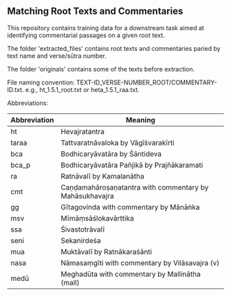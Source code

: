 ## Matching Root Texts and Commentaries

This repository contains training data for a downstream task aimed at identifying commentarial passages on a given root text.

The folder 'extracted_files' contains root texts and commentaries paried by text name and verse/sūtra number.

The folder 'originals' contains some of the texts before extraction.

File naming convention: TEXT-ID_VERSE-NUMBER_ROOT/COMMENTARY-ID.txt. e.g., ht_1.5.1_root.txt or heta_1.5.1_raa.txt.

Abbreviations:

| Abbreviation | Meaning |
|-----------|---------|
| ht | Hevajratantra |
| taraa | Tattvaratnāvaloka by Vāgīśvarakīrti |
| bca | Bodhicaryāvatāra by Śāntideva |
| bca_p | Bodhicaryāvatāra Pañjikā by Prajñākaramati |
| ra | Ratnāvalī by Kamalanātha |
| cmt | Caṇḍamahāroṣaṇatantra with commentary by Mahāsukhavajra |
| gg | Gītagovinda with commentary by Mānāṅka |
| msv | Mīmāṃsāślokavārttika |
| ssa | Śivastotrāvalī |
| seni | Sekanirdeśa |
| mua | Muktāvalī by Ratnākaraśānti |
| nasa | Nāmasaṃgīti with commentary by Vilāsavajra (v)
| medū | Meghadūta with commentary by Mallinātha (mall)
